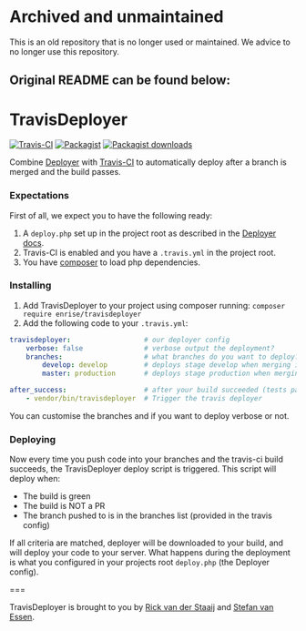 # Archived and unmaintained

This is an old repository that is no longer used or maintained. We advice to no longer use this repository.

## Original README can be found below:

# TravisDeployer

[![Travis-CI](https://api.travis-ci.org/Enrise/TravisDeployer.svg?branch=master)](https://travis-ci.org/Enrise/TravisDeployer)
[![Packagist](https://img.shields.io/packagist/v/enrise/travisdeployer.svg)](https://packagist.org/packages/enrise/travisdeployer)
[![Packagist downloads](https://img.shields.io/packagist/dt/enrise/travisdeployer.svg)](https://packagist.org/packages/enrise/travisdeployer)

Combine [Deployer](http://deployer.org/) with [Travis-CI](https://travis-ci.org/) to automatically deploy
after a branch is merged and the build passes.

### Expectations

First of all, we expect you to have the following ready:

1. A `deploy.php` set up in the project root as described in the [Deployer docs](http://deployer.org/docs).
1. Travis-CI is enabled and you have a `.travis.yml` in the project root.
1. You have [composer](https://getcomposer.org/) to load php dependencies.

### Installing

1. Add TravisDeployer to your project using composer running: `composer require enrise/travisdeployer`
1. Add the following code to your `.travis.yml`:
```yml
travisdeployer:                  # our deployer config
    verbose: false               # verbose output the deployment?
    branches:                    # what branches do you want to deploy?
        develop: develop         # deploys stage develop when merging into develop
        master: production       # deploys stage production when merging into master

after_success:                   # after your build succeeded (tests passed)
    - vendor/bin/travisdeployer  # Trigger the travis deployer
```
You can customise the branches and if you want to deploy verbose or not.

### Deploying

Now every time you push code into your branches and the travis-ci build succeeds, the TravisDeployer deploy
script is triggered. This script will deploy when:

* The build is green
* The build is NOT a PR
* The branch pushed to is in the branches list (provided in the travis config)

If all criteria are matched, deployer will be downloaded to your build, and will deploy your code to your server.
What happens during the deployment is what you configured in your projects root `deploy.php` (the Deployer config).

===

TravisDeployer is brought to you by [Rick van der Staaij](https://github.com/RickvdStaaij) and
[Stefan van Essen](https://github.com/eXistenZNL).
